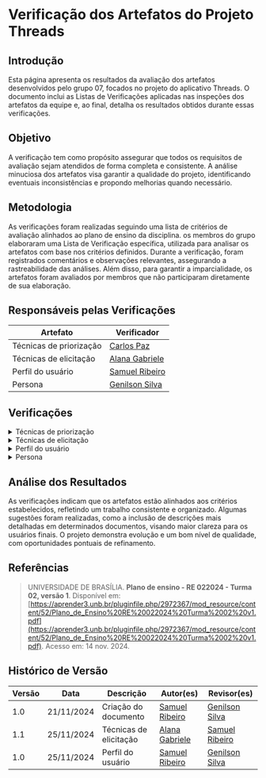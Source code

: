 # Verificação dos Artefatos do Projeto Threads

## Introdução

Esta página apresenta os resultados da avaliação dos artefatos desenvolvidos pelo grupo 07, focados no projeto do aplicativo Threads. O documento inclui as Listas de Verificações aplicadas nas inspeções dos artefatos da equipe e, ao final, detalha os resultados obtidos durante essas verificações.

## Objetivo

A verificação tem como propósito assegurar que todos os requisitos de avaliação sejam atendidos de forma completa e consistente. A análise minuciosa dos artefatos visa garantir a qualidade do projeto, identificando eventuais inconsistências e propondo melhorias quando necessário.

## Metodologia

As verificações foram realizadas seguindo uma lista de critérios de avaliação alinhados ao plano de ensino da disciplina. os membros do grupo elaboraram uma Lista de Verificação específica, utilizada para analisar os artefatos com base nos critérios definidos. Durante a verificação, foram registrados comentários e observações relevantes, assegurando a rastreabilidade das análises. Além disso, para garantir a imparcialidade, os artefatos foram avaliados por membros que não participaram diretamente de sua elaboração.

## Responsáveis pelas Verificações

| Artefato                | Verificador                                        |
| ----------------------- | -------------------------------------------------- |
| Técnicas de priorização | [Carlos Paz](https://github.com/dudupaz)           |
| Técnicas de elicitação  | [Alana Gabriele](https://github.com/alanagabriele) |
| Perfil do usuário       | [Samuel Ribeiro](https://github.com/SamuelRicosta) |
| Persona                 | [Genilson Silva](https://github.com/GenilsonJrs)   |

## Verificações

<details>
  <summary>Técnicas de priorização</summary>

  <!-- Técnicas de priorização  -->
  <h2>Lista de Verificação</h2>

  <div style="text-align: center;">
    <p><strong>Tabela 1: Lista de Verificação de Técnicas de Priorização</strong></p>
  </div>

<table border="1">
  <tr>
    <th>Número</th>
    <th>Critério</th>
    <th>Avaliação</th>
    <th>Fonte</th>
  </tr>
  <tr>
    <td>1</td>
    <td>O processo de priorização contou com a participação ativa do cliente ou da persona do projeto?</td>
    <td>Sim</td>
    <td><span style="color: black;">Adaptado de:</span><a href="https://github.com/Requisitos-de-Software/2024.2-Bluesky/blob/main/docs/verificação/Grupo7/imagens/etapa2/image1.png?raw=true"> Plano de ensino - RE 022024 - Turma 02, versão 1</a></td>
  </tr>
  <tr>
    <td>2</td>
    <td>Foram utilizadas pelo menos duas técnicas de priorização distintas, como MOSCOW, 100 dólares, First Things First, ROI, QFD ou outras técnicas reconhecidas?</td>
    <td>Sim</td>
    <td><span style="color: black;">Adaptado de:</span><a href="https://github.com/Requisitos-de-Software/2024.2-Bluesky/blob/main/docs/verificação/Grupo7/imagens/etapa2/image2.png?raw?true"> Plano de ensino - RE 022024 - Turma 02, versão 1</td>
  </tr>
  <tr>
    <td>3</td>
    <td>A técnica de MoSCOW ou 100 dólares foi aplicada apenas após a utilização de outras duas técnicas de priorização no projeto?</td>
    <td>Sim</td>
    <td><span style="color: black;">Adaptado de:</span><a href="https://github.com/Requisitos-de-Software/2024.2-Bluesky/blob/main/docs/verificação/Grupo7/imagens/etapa2/image3.png?raw=true"> Plano de ensino - RE 022024 - Turma 02, versão 1</td>
  </tr>
  <tr>
    <td>4</td>
    <td>A atividade de priorização foi registrada por meio de gravações ou outros registros adequados?</td>
    <td>Sim</td>
    <td><span style="color: black;">Adaptado de:</span><a href="https://github.com/Requisitos-de-Software/2024.2-Bluesky/blob/main/docs/verificação/Grupo7/imagens/etapa2/image4.png?raw=true"> Plano de ensino - RE 022024 - Turma 02, versão 1</td>
  </tr>
  <tr>
    <td>5</td>
    <td>Todas as páginas de priorização apresentam introdução, metodologia e referências?</td>
    <td>Sim</td>
    <td>Diretriz metodológica utilizada no projeto</td>
  </tr>
  <tr>
    <td>6</td>
    <td>Todas as páginas do documento incluem um histórico de versões padronizado, com os nomes do autor e do revisor?</td>
    <td>Sim</td>
    <td>Diretriz metodológica utilizada no projeto</td>
  </tr>
</table>

<h2>Verificação</h2>
<p>Nenhum problema foi encontrado de acordo com a lista de verificação aplicada.</p>

<h2>Sugestões</h2>
<p>Nenhuma sugestão a ser apontada.</p>

<h2>Gravação</h2>
<p>O vídeo pode ser visto direto no <a href="https://youtu.be/GVi_IoCutf8?si=bZ9Z_nNz3fojDfRq">YouTube.</a></p>

<div style="text-align: center;">
  <p>Vídeo 4 - Verificação de Técnicas de Priorização</p>
</div>

<iframe width="560" height="315" src="https://www.youtube.com/embed/GVi_IoCutf8?si=bZ9Z_nNz3fojDfRq" title="YouTube video player" frameborder="0" allow="accelerometer; autoplay; clipboard-write; encrypted-media; gyroscope; picture-in-picture; web-share" referrerpolicy="strict-origin-when-cross-origin" allowfullscreen></iframe>

<p style="text-align: center; font-size: 14px;">
    Autor: <a href="https://github.com/dudupaz" target="_blank">Carlos Eduardo</a>
</p>
</details>


<details>

  <summary>Técnicas de elicitação</summary>

  <h2>Lista de Verificação</h2>

  <div style="text-align: center;">
    <p><strong>Tabela 2: Lista de Verificação</strong></p>
  </div>

<table border="1">
     <tr>
        <th>Número</th>
        <th>O GitHub Pages possui:</th>
        <th>Avaliação</th>
        <th>Versão e Data da Última Avaliação</th>
        <th>Imagem de Referência</th>
    </tr>
   <tr>
        <td>1</td>
        <td>Tem participação do cliente e/ou persona no processo de elicitação?</td>
        <td>Sim</td>
        <td>v1.0 - 24/11</td>
        <td>
        <a href="https://aprender3.unb.br/pluginfile.php/2972367/mod_resource/content/52/Plano_de_Ensino%20RE%20022024%20Turma%2002%20v1.pdf">Plano de ensino - RE 022024 - Turma 02, versão 1</a>
         </td>
    </tr>
     <tr>
        <td>2</td>
        <td>Tem a gravação dos processos de elicitação?</td>
        <td>Sim</td>
        <td>v1.0 - 24/11</td>
        <td>
        <a href="https://aprender3.unb.br/pluginfile.php/2972367/mod_resource/content/52/Plano_de_Ensino%20RE%20022024%20Turma%2002%20v1.pdf">Plano de ensino - RE 022024 - Turma 02, versão 1</a>
         </td>
    </tr>
    <tr>
        <td>3</td>
        <td>Tem um moderador na sessão do brainstorming?</td>
        <td>Sim</td>
        <td>v1.0 - 24/11</td>
        <td><a href="https://github.com/Requisitos-de-Software/2024.2-Bluesky/blob/main/docs/verificação/Grupo7/imagens/etapa2/brainstorming.png">IHC - Cap 7 - Técnicas de definição dos requisitos de IHC</a></td>
    </tr>
        <tr>
        <td>4</td>
        <td>Os itens do questionário são claros?</td>
        <td>Sim</td>
        <td>v1.0 - 21/11</td>
         <td><a href="https://github.com/Requisitos-de-Software/2024.2-Bluesky/blob/main/docs/verificação/Grupo7/imagens/etapa2/questionario.png">Milene, Profa.; Maurício, Prof. Elicitação de requisitos: técnicas - priorização</a></td>
    </tr>
     </tr>
        <tr>
        <td>5</td>
        <td>As perguntas da entrevista são curtas e claras?</td>
        <td>Sim</td>
        <td>v1.3 - 24/11</td>
          <td><a href="https://github.com/Requisitos-de-Software/2024.2-Bluesky/blob/main/docs/verificação/Grupo7/imagens/etapa2/entrevista.png">IHC - Cap 7 - Técnicas de definição dos requisitos de IHC</a></td>
    </tr>

</table>

<p style="text-align: center; font-size: 14px;">
    Autora: <a href="https://github.com/alanagabriele" target="_blank">Alana Gabriele</a>
  </p>

<h2>Resultado</h2>

<p>Nenhum problema foi encontrado.</p>

<h2>Gravação</h2>

<div style="text-align: center">
<p>Vídeo 2 - Verificação do artefato</p>
</div>
<iframe width="560" height="315" src="https://www.youtube.com/embed/KEXrb-UMyUQ?si=q4lXH6JL-sYR4Fxz" title="YouTube video player" frameborder="0" allow="accelerometer; autoplay; clipboard-write; encrypted-media; gyroscope; picture-in-picture; web-share" referrerpolicy="strict-origin-when-cross-origin" allowfullscreen></iframe>
<p style="text-align: center; font-size: 14px;">
    Autora: <a href="https://github.com/alanagabriele" target="_blank">Alana Gabriele</a>
  </p>

</details>

<details>
  <summary>Perfil do usuário</summary>

  <h2>Lista de Verificação</h2>

    <div style="text-align: center;">
    <p><strong>Tabela 3: Lista de Verificação</strong></p>
  </div>

  <table border="1">
    <tr>
        <th>Id</th>
        <th>Descrição</th>
        <th>Resposta</th>
        <th>Versão, Data e Hora da Avaliação</th>
        <th>Fonte</th>
    </tr>
    <tr>
        <td>01</td>
        <td>O Perfil do Usuário inclui a faixa etária (criança, jovem, adulto, terceira idade, etc.)?</td>
        <td>Sim</td>
        <td>versão 1.0, 24/11</td>
        <td><a href="https://github.com/Requisitos-de-Software/2024.2-Threads/blob/main/docs/verifica%C3%A7%C3%A3o/Grupo7/imagens/imgTabela/Captura%20de%20tela%202024-11-24%20205414.jpg">Fonte</a></td>
    </tr>
    </tr>
    <tr>
        <td>02</td>
        <td>O Perfil do Usuário contém informações sobre a experiência (iniciante, leigo, especializado)?</td>
        <td>Sim</td>
        <td>versão 1.0, 24/11</td>
        <td><a href="https://github.com/Requisitos-de-Software/2024.2-Threads/blob/main/docs/verifica%C3%A7%C3%A3o/Grupo7/imagens/imgTabela/Captura%20de%20tela%202024-11-24%20205414.jpg">Fonte</a></td>
    </tr>
    </tr>
    <tr>
        <td>03</td>
        <td>O Perfil do Usuário apresenta informações sobre atitudes (tecnófilos, tecnófobos)?</td>
        <td>Sim</td>
        <td>versão 1.0, 24/11</td>
        <td><a href="https://github.com/Requisitos-de-Software/2024.2-Threads/blob/main/docs/verifica%C3%A7%C3%A3o/Grupo7/imagens/imgTabela/Captura%20de%20tela%202024-11-24%20205414.jpg">Fonte</a></td>
    </tr>
    </tr>
    <tr>
        <td>04</td>
        <td>O perfil do usuário fornece dados sobre as tarefas principais?</td>
        <td>Sim</td>
        <td>versão 1.0, 24/11</td>
        <td><a href="https://github.com/Requisitos-de-Software/2024.2-Threads/blob/main/docs/verifica%C3%A7%C3%A3o/Grupo7/imagens/imgTabela/Captura%20de%20tela%202024-11-24%20205414.jpg">Fonte</a></td>
    </tr>
  </table>

  <p style="text-align: center; font-size: 14px;">
    Autor: <a href="https://github.com/SamuelRicosta" target="_blank">Samuel Ribeiro</a>
  </p>

  <h2>Verificação de Personas</h2>

<h2>Problemas</h2>
Nenhum problema foi encontrado de acordo com a lista de verificação aplicada.

<h2>Sugestões</h2>

Nenhuma sugestão a ser apontada.

<h2>Gravação</h2>

<p >O vídeo pode ser visto direto no <a href="https://www.youtube.com/embed/iq64qa6kbRQ?si=IEfyaqcUDpryui0z">YouTube.</a></p>

<div style="text-align: center">
<p>Vídeo 3 - Verificação de Personas </p>
</div>

<iframe width="560" height="315" src="https://www.youtube.com/embed/iq64qa6kbRQ?si=IEfyaqcUDpryui0z" title="YouTube video player" frameborder="0" allow="accelerometer; autoplay; clipboard-write; encrypted-media; gyroscope; picture-in-picture; web-share" referrerpolicy="strict-origin-when-cross-origin" allowfullscreen></iframe>

<p style="text-align: center; font-size: 14px;">
    Autor: <a href="https://github.com/SamuelRicosta" target="_blank">Samuel Ribeiro</a>
  </p>

</details>

<details>

  <summary>Persona</summary>

<!-- Personas  -->
<h2>Lista de Verificação</h2>

  <div style="text-align: center;">
    <p><strong>Tabela 4: Lista de Verificação de Personas</strong></p>
  </div>

<table border="1">
  <tr>
    <th>Pergunta</th>
    <th>Descrição</th>
    <th>Verificação</th>
    <th>Imagem de Referência</th>
  </tr>
  <tr>
    <td>As personas têm nome e sobrenome?</td>
    <td>Verificar se as personas possuem nome e sobrenome completos, permitindo identificá-las de forma única.</td>
    <td>Sim</td>
    <td><a href="https://github.com/Requisitos-de-Software/2024.2-Threads/blob/main/docs/planejamento/imagens/ref1.png">BARBOSA, Simone D. J. et al. Interação Humano-Computador e Experiência do Usuário. 1. ed. Capítulo 8, item 8.2, p. 167.</a></td>
  </tr>
  <tr>
    <td>As personas têm objetivos relacionados ao produto?</td>
    <td>Verificar se as personas possuem objetivos claros e específicos em relação ao uso do produto, para garantir a adequação do design.</td>
    <td>Sim</td>
    <td><a href="https://github.com/Requisitos-de-Software/2024.2-Threads/blob/main/docs/planejamento/imagens/ref2.png">BARBOSA, Simone D. J. et al. Interação Humano-Computador e Experiência do Usuário. 1. ed. Capítulo 8, item 8.2, p. 168.</a></td>
  </tr>
  <tr>
    <td>As personas possuem especialidade?</td>
    <td>Verificar se as personas possuem uma especialidade ou área de atuação que define seu perfil de uso do produto.</td>
    <td>Sim</td>
    <td><a href="https://github.com/Requisitos-de-Software/2024.2-Threads/blob/main/docs/planejamento/imagens/ref3.png">BARBOSA, Simone D. J. et al. Interação Humano-Computador e Experiência do Usuário. 1. ed. Capítulo 8, item 8.2, p. 168.</a></td>
  </tr>
  <tr>
    <td>Tem descrito o que as personas precisam?</td>
    <td>Verificar se as necessidades das personas estão claramente descritas para orientar o design do produto.</td>
    <td>Sim</td>
    <td><a href="https://github.com/Requisitos-de-Software/2024.2-Threads/blob/main/docs/planejamento/imagens/ref4.png">BARBOSA, Simone D. J. et al. Interação Humano-Computador e Experiência do Usuário. 1. ed. Capítulo 8, item 8.2, p. 168.</a></td>
  </tr>
  <tr>
    <td>O elenco de personas tem entre 3 e 12 personas distintas?</td>
    <td>Verificar se o número de personas está dentro do intervalo adequado (entre 3 e 12), garantindo diversidade de perfis sem sobrecarga de informações.</td>
    <td>Sim</td>
    <td><a href="https://github.com/Requisitos-de-Software/2024.2-Threads/blob/main/docs/planejamento/imagens/ref5.png">BARBOSA, Simone D. J. et al. Interação Humano-Computador e Experiência do Usuário. 1. ed. Capítulo 8, item 8.2, p. 169.</a></td>
  </tr>
</table>

<p style="text-align: center; font-size: 14px;">
    Autor: <a href="https://github.com/GenilsonJrs" target="_blank">Genilson Silva</a>
  </p>

<h2>Verificação de Personas</h2>

<h2>Problemas</h2>
Nenhum problema foi encontrado de acordo com a lista de verificação aplicada.

<h2>Sugestões</h2>

Nenhuma sugestão a ser apontada.

<h2>Gravação</h2>

<p >O vídeo pode ser visto direto no <a href="https://www.youtube.com/watch?v=sIH35BJKDB8">YouTube.</a></p>

<div style="text-align: center">
<p>Vídeo 4 - Verificação de Personas </p>
</div>

<iframe width="560" height="315" src="https://www.youtube.com/embed/sIH35BJKDB8?si=FKNMMKMAQWuakYsG" title="YouTube video player" frameborder="0" allow="accelerometer; autoplay; clipboard-write; encrypted-media; gyroscope; picture-in-picture; web-share" referrerpolicy="strict-origin-when-cross-origin" allowfullscreen></iframe>

<p style="text-align: center; font-size: 14px;">
    Autor: <a href="https://github.com/GenilsonJrs" target="_blank">Genilson Silva</a>
  </p>

</details>

## Análise dos Resultados

As verificações indicam que os artefatos estão alinhados aos critérios estabelecidos, refletindo um trabalho consistente e organizado. Algumas sugestões foram realizadas, como a inclusão de descrições mais detalhadas em determinados documentos, visando maior clareza para os usuários finais. O projeto demonstra evolução e um bom nível de qualidade, com oportunidades pontuais de refinamento.

## Referências

> UNIVERSIDADE DE BRASÍLIA. **Plano de ensino - RE 022024 - Turma 02, versão 1**. Disponível em: [https://aprender3.unb.br/pluginfile.php/2972367/mod_resource/content/52/Plano_de_Ensino%20RE%20022024%20Turma%2002%20v1.pdf](https://aprender3.unb.br/pluginfile.php/2972367/mod_resource/content/52/Plano_de_Ensino%20RE%20022024%20Turma%2002%20v1.pdf). Acesso em: 14 nov. 2024.

## Histórico de Versão

| **Versão** | **Data**   | **Descrição**          | **Autor(es)**                                      | **Revisor(es)**                                    |
| ---------- | ---------- | ---------------------- | -------------------------------------------------- | -------------------------------------------------- |
| 1.0        | 21/11/2024 | Criação do documento   | [Samuel Ribeiro](https://github.com/SamuelRicosta) | [Genilson Silva](https://github.com/GenilsonJrs)   |
| 1.1        | 25/11/2024 | Técnicas de elicitação | [Alana Gabriele](https://github.com/alanagabriele) | [Samuel Ribeiro](https://github.com/SamuelRicosta) |
| 1.0        | 25/11/2024 | Perfil do usuário      | [Samuel Ribeiro](https://github.com/SamuelRicosta) | [Genilson Silva](https://github.com/GenilsonJrs)   |